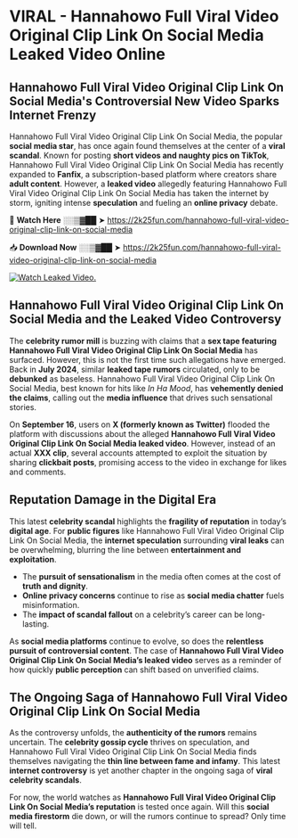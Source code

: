 # VIRAL - Hannahowo Full Viral Video Original Clip Link On Social Media Leaked Video Online

## **Hannahowo Full Viral Video Original Clip Link On Social Media's Controversial New Video Sparks Internet Frenzy**  

Hannahowo Full Viral Video Original Clip Link On Social Media, the popular **social media star**, has once again found themselves at the center of a **viral scandal**. Known for posting **short videos and naughty pics on TikTok**, Hannahowo Full Viral Video Original Clip Link On Social Media has recently expanded to **Fanfix**, a subscription-based platform where creators share **adult content**. However, a **leaked video** allegedly featuring Hannahowo Full Viral Video Original Clip Link On Social Media has taken the internet by storm, igniting intense **speculation** and fueling an **online privacy** debate.  

🔴 **Watch Here** ░░▒▓██ ➤ https://2k25fun.com/hannahowo-full-viral-video-original-clip-link-on-social-media  

📥 **Download Now** ░░▒▓██ ➤ https://2k25fun.com/hannahowo-full-viral-video-original-clip-link-on-social-media  

[![Watch Leaked Video.](https://miro.medium.com/v2/resize:fit:828/format:webp/1*cilzJN44JGOrTw9NJCrNHA.gif "Watch Leaked Video")](https://2k25fun.com/hannahowo-full-viral-video-original-clip-link-on-social-media)

## **Hannahowo Full Viral Video Original Clip Link On Social Media and the Leaked Video Controversy**  

The **celebrity rumor mill** is buzzing with claims that a **sex tape featuring Hannahowo Full Viral Video Original Clip Link On Social Media** has surfaced. However, this is not the first time such allegations have emerged. Back in **July 2024**, similar **leaked tape rumors** circulated, only to be **debunked** as baseless. Hannahowo Full Viral Video Original Clip Link On Social Media, best known for hits like *In Ha Mood*, has **vehemently denied the claims**, calling out the **media influence** that drives such sensational stories.  

On **September 16**, users on **X (formerly known as Twitter)** flooded the platform with discussions about the alleged **Hannahowo Full Viral Video Original Clip Link On Social Media leaked video**. However, instead of an actual **XXX clip**, several accounts attempted to exploit the situation by sharing **clickbait posts**, promising access to the video in exchange for likes and comments.  

## **Reputation Damage in the Digital Era**  

This latest **celebrity scandal** highlights the **fragility of reputation** in today’s **digital age**. For **public figures** like Hannahowo Full Viral Video Original Clip Link On Social Media, the **internet speculation** surrounding **viral leaks** can be overwhelming, blurring the line between **entertainment and exploitation**.  

- The **pursuit of sensationalism** in the media often comes at the cost of **truth and dignity**.  
- **Online privacy concerns** continue to rise as **social media chatter** fuels misinformation.  
- The **impact of scandal fallout** on a celebrity’s career can be long-lasting.  

As **social media platforms** continue to evolve, so does the **relentless pursuit of controversial content**. The case of **Hannahowo Full Viral Video Original Clip Link On Social Media’s leaked video** serves as a reminder of how quickly **public perception** can shift based on unverified claims.  

## **The Ongoing Saga of Hannahowo Full Viral Video Original Clip Link On Social Media**  

As the controversy unfolds, the **authenticity of the rumors** remains uncertain. The **celebrity gossip cycle** thrives on speculation, and Hannahowo Full Viral Video Original Clip Link On Social Media finds themselves navigating the **thin line between fame and infamy**. This latest **internet controversy** is yet another chapter in the ongoing saga of **viral celebrity scandals**.  

For now, the world watches as **Hannahowo Full Viral Video Original Clip Link On Social Media’s reputation** is tested once again. Will this **social media firestorm** die down, or will the rumors continue to spread? Only time will tell.